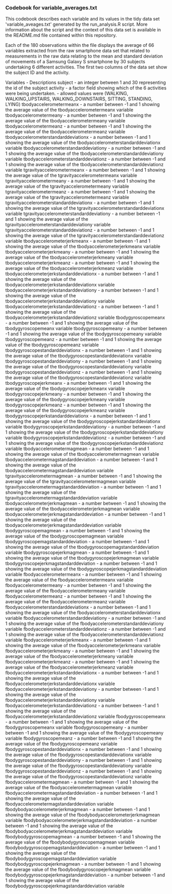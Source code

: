 ### Codebook for variable_averages.txt
This codebook describes each variable and its values in the tidy data set
'variable_aveages.txt' generated by the run_analysis.R script.  More information about the 
script and the context of this data set is available in the README.md
file contained within this repository.

Each of the 180 observations within the file displays the average of 66 variables
extracted from the raw smartphone data set that related to measurements in the
raw data relating to the mean and standard deviation of movements of a
Samsung Galaxy S smartphone by 30 subjects undertaking 6 different activities. 
The first two columns of the data set show the subject ID and the activity.

Variables - Descriptions
subject	-	an integer between 1 and 30 representing the id of the subject
activity - a factor field showing which of the 6 activities were being undertaken. 
		-  allowed values were (WALKING, WALKING_UPSTAIRS, WALKING_DOWNSTAIRS, SITTING, STANDING, LYING)
tbodyaccelerometermeanx	 - a number between -1 and 1 showing the average value of the tbodyaccelerometermeanx variable
tbodyaccelerometermeany	 - a number between -1 and 1 showing the average value of the tbodyaccelerometermeany variable
tbodyaccelerometermeanz	 - a number between -1 and 1 showing the average value of the tbodyaccelerometermeanz variable
tbodyaccelerometerstandarddeviationx	 - a number between -1 and 1 showing the average value of the tbodyaccelerometerstandarddeviationx variable
tbodyaccelerometerstandarddeviationy	 - a number between -1 and 1 showing the average value of the tbodyaccelerometerstandarddeviationy variable
tbodyaccelerometerstandarddeviationz	 - a number between -1 and 1 showing the average value of the tbodyaccelerometerstandarddeviationz variable
tgravityaccelerometermeanx	 - a number between -1 and 1 showing the average value of the tgravityaccelerometermeanx variable
tgravityaccelerometermeany	 - a number between -1 and 1 showing the average value of the tgravityaccelerometermeany variable
tgravityaccelerometermeanz	 - a number between -1 and 1 showing the average value of the tgravityaccelerometermeanz variable
tgravityaccelerometerstandarddeviationx	 - a number between -1 and 1 showing the average value of the tgravityaccelerometerstandarddeviationx variable
tgravityaccelerometerstandarddeviationy	 - a number between -1 and 1 showing the average value of the tgravityaccelerometerstandarddeviationy variable
tgravityaccelerometerstandarddeviationz	 - a number between -1 and 1 showing the average value of the tgravityaccelerometerstandarddeviationz variable
tbodyaccelerometerjerkmeanx	 - a number between -1 and 1 showing the average value of the tbodyaccelerometerjerkmeanx variable
tbodyaccelerometerjerkmeany	 - a number between -1 and 1 showing the average value of the tbodyaccelerometerjerkmeany variable
tbodyaccelerometerjerkmeanz	 - a number between -1 and 1 showing the average value of the tbodyaccelerometerjerkmeanz variable
tbodyaccelerometerjerkstandarddeviationx	 - a number between -1 and 1 showing the average value of the tbodyaccelerometerjerkstandarddeviationx variable
tbodyaccelerometerjerkstandarddeviationy	 - a number between -1 and 1 showing the average value of the tbodyaccelerometerjerkstandarddeviationy variable
tbodyaccelerometerjerkstandarddeviationz	 - a number between -1 and 1 showing the average value of the tbodyaccelerometerjerkstandarddeviationz variable
tbodygyroscopemeanx	 - a number between -1 and 1 showing the average value of the tbodygyroscopemeanx variable
tbodygyroscopemeany	 - a number between -1 and 1 showing the average value of the tbodygyroscopemeany variable
tbodygyroscopemeanz	 - a number between -1 and 1 showing the average value of the tbodygyroscopemeanz variable
tbodygyroscopestandarddeviationx	 - a number between -1 and 1 showing the average value of the tbodygyroscopestandarddeviationx variable
tbodygyroscopestandarddeviationy	 - a number between -1 and 1 showing the average value of the tbodygyroscopestandarddeviationy variable
tbodygyroscopestandarddeviationz	 - a number between -1 and 1 showing the average value of the tbodygyroscopestandarddeviationz variable
tbodygyroscopejerkmeanx	 - a number between -1 and 1 showing the average value of the tbodygyroscopejerkmeanx variable
tbodygyroscopejerkmeany	 - a number between -1 and 1 showing the average value of the tbodygyroscopejerkmeany variable
tbodygyroscopejerkmeanz	 - a number between -1 and 1 showing the average value of the tbodygyroscopejerkmeanz variable
tbodygyroscopejerkstandarddeviationx	 - a number between -1 and 1 showing the average value of the tbodygyroscopejerkstandarddeviationx variable
tbodygyroscopejerkstandarddeviationy	 - a number between -1 and 1 showing the average value of the tbodygyroscopejerkstandarddeviationy variable
tbodygyroscopejerkstandarddeviationz	 - a number between -1 and 1 showing the average value of the tbodygyroscopejerkstandarddeviationz variable
tbodyaccelerometermagmean	 - a number between -1 and 1 showing the average value of the tbodyaccelerometermagmean variable
tbodyaccelerometermagstandarddeviation	 - a number between -1 and 1 showing the average value of the tbodyaccelerometermagstandarddeviation variable
tgravityaccelerometermagmean	 - a number between -1 and 1 showing the average value of the tgravityaccelerometermagmean variable
tgravityaccelerometermagstandarddeviation	 - a number between -1 and 1 showing the average value of the tgravityaccelerometermagstandarddeviation variable
tbodyaccelerometerjerkmagmean	 - a number between -1 and 1 showing the average value of the tbodyaccelerometerjerkmagmean variable
tbodyaccelerometerjerkmagstandarddeviation	 - a number between -1 and 1 showing the average value of the tbodyaccelerometerjerkmagstandarddeviation variable
tbodygyroscopemagmean	 - a number between -1 and 1 showing the average value of the tbodygyroscopemagmean variable
tbodygyroscopemagstandarddeviation	 - a number between -1 and 1 showing the average value of the tbodygyroscopemagstandarddeviation variable
tbodygyroscopejerkmagmean	 - a number between -1 and 1 showing the average value of the tbodygyroscopejerkmagmean variable
tbodygyroscopejerkmagstandarddeviation	 - a number between -1 and 1 showing the average value of the tbodygyroscopejerkmagstandarddeviation variable
fbodyaccelerometermeanx	 - a number between -1 and 1 showing the average value of the fbodyaccelerometermeanx variable
fbodyaccelerometermeany	 - a number between -1 and 1 showing the average value of the fbodyaccelerometermeany variable
fbodyaccelerometermeanz	 - a number between -1 and 1 showing the average value of the fbodyaccelerometermeanz variable
fbodyaccelerometerstandarddeviationx	 - a number between -1 and 1 showing the average value of the fbodyaccelerometerstandarddeviationx variable
fbodyaccelerometerstandarddeviationy	 - a number between -1 and 1 showing the average value of the fbodyaccelerometerstandarddeviationy variable
fbodyaccelerometerstandarddeviationz	 - a number between -1 and 1 showing the average value of the fbodyaccelerometerstandarddeviationz variable
fbodyaccelerometerjerkmeanx	 - a number between -1 and 1 showing the average value of the fbodyaccelerometerjerkmeanx variable
fbodyaccelerometerjerkmeany	 - a number between -1 and 1 showing the average value of the fbodyaccelerometerjerkmeany variable
fbodyaccelerometerjerkmeanz	 - a number between -1 and 1 showing the average value of the fbodyaccelerometerjerkmeanz variable
fbodyaccelerometerjerkstandarddeviationx	 - a number between -1 and 1 showing the average value of the fbodyaccelerometerjerkstandarddeviationx variable
fbodyaccelerometerjerkstandarddeviationy	 - a number between -1 and 1 showing the average value of the fbodyaccelerometerjerkstandarddeviationy variable
fbodyaccelerometerjerkstandarddeviationz	 - a number between -1 and 1 showing the average value of the fbodyaccelerometerjerkstandarddeviationz variable
fbodygyroscopemeanx	 - a number between -1 and 1 showing the average value of the fbodygyroscopemeanx variable
fbodygyroscopemeany	 - a number between -1 and 1 showing the average value of the fbodygyroscopemeany variable
fbodygyroscopemeanz	 - a number between -1 and 1 showing the average value of the fbodygyroscopemeanz variable
fbodygyroscopestandarddeviationx	 - a number between -1 and 1 showing the average value of the fbodygyroscopestandarddeviationx variable
fbodygyroscopestandarddeviationy	 - a number between -1 and 1 showing the average value of the fbodygyroscopestandarddeviationy variable
fbodygyroscopestandarddeviationz	 - a number between -1 and 1 showing the average value of the fbodygyroscopestandarddeviationz variable
fbodyaccelerometermagmean	 - a number between -1 and 1 showing the average value of the fbodyaccelerometermagmean variable
fbodyaccelerometermagstandarddeviation	 - a number between -1 and 1 showing the average value of the fbodyaccelerometermagstandarddeviation variable
fbodybodyaccelerometerjerkmagmean	 - a number between -1 and 1 showing the average value of the fbodybodyaccelerometerjerkmagmean variable
fbodybodyaccelerometerjerkmagstandarddeviation	 - a number between -1 and 1 showing the average value of the fbodybodyaccelerometerjerkmagstandarddeviation variable
fbodybodygyroscopemagmean	 - a number between -1 and 1 showing the average value of the fbodybodygyroscopemagmean variable
fbodybodygyroscopemagstandarddeviation	 - a number between -1 and 1 showing the average value of the fbodybodygyroscopemagstandarddeviation variable
fbodybodygyroscopejerkmagmean	 - a number between -1 and 1 showing the average value of the fbodybodygyroscopejerkmagmean variable
fbodybodygyroscopejerkmagstandarddeviation	 - a number between -1 and 1 showing the average value of the fbodybodygyroscopejerkmagstandarddeviation variable